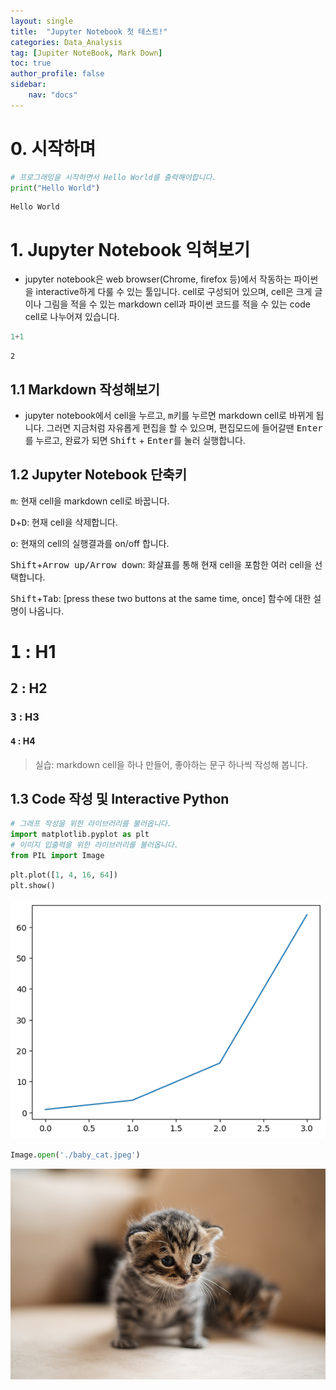 ```yaml
---
layout: single
title:  "Jupyter Notebook 첫 테스트!"
categories: Data_Analysis
tag: [Jupiter NoteBook, Mark Down]
toc: true
author_profile: false
sidebar:
    nav: "docs"
---
```


# 0. 시작하며


```python
# 프로그래밍을 시작하면서 Hello World를 출력해야합니다.
print("Hello World")
```

    Hello World
    

# 1. Jupyter Notebook 익혀보기 

- jupyter notebook은 web browser(Chrome, firefox 등)에서 작동하는 파이썬을 interactive하게 다룰 수 있는 툴입니다. cell로 구성되어 있으며, cell은 크게 글이나 그림을 적을 수 있는 markdown cell과 파이썬 코드를 적을 수 있는 code cell로 나누어져 있습니다.


```python
1+1
```




    2



## 1.1 Markdown 작성해보기 

- jupyter notebook에서 cell을 누르고, <kbd>m</kbd>키를 누르면 markdown cell로 바뀌게 됩니다. 그러면 지금처럼 자유롭게 편집을 할 수 있으며, 편집모드에 들어갈땐 <kbd>Enter</kbd>를 누르고, 완료가 되면 <kbd>Shift</kbd> + <kbd>Enter</kbd>를 눌러 실행합니다.

## 1.2 Jupyter Notebook 단축키 

<kbd>m</kbd>: 현재 cell을 markdown cell로 바꿉니다.

<kbd>D</kbd>+<kbd>D</kbd>: 현재 cell을 삭제합니다.

<kbd>o</kbd>: 현재의 cell의 실행결과를 on/off 합니다.

<kbd>Shift</kbd>+<kbd>Arrow up/Arrow down</kbd>: 화살표를 통해 현재 cell을 포함한 여러 cell을 선택합니다.

<kbd>Shift</kbd>+<kbd>Tab</kbd>: [press these two buttons at the same time, once] 함수에 대한 설명이 나옵니다.

# <kbd>1</kbd> : H1

## <kbd>2</kbd> : H2

### <kbd>3</kbd> : H3

#### <kbd>4</kbd> : H4

> 실습: markdown cell을 하나 만들어, 좋아하는 문구 하나씩 작성해 봅니다.




## 1.3 Code 작성 및 Interactive Python 


```python
# 그래프 작성을 위한 라이브러리를 불러옵니다.
import matplotlib.pyplot as plt
# 이미지 입출력을 위한 라이브러리를 불러옵니다.
from PIL import Image
```


```python
plt.plot([1, 4, 16, 64])
plt.show()
```


    
![png](../images/output_17_0.png)
    



```python
Image.open('./baby_cat.jpeg')
```




    
![png](../images/output_18_0.png)
    




```python

```
